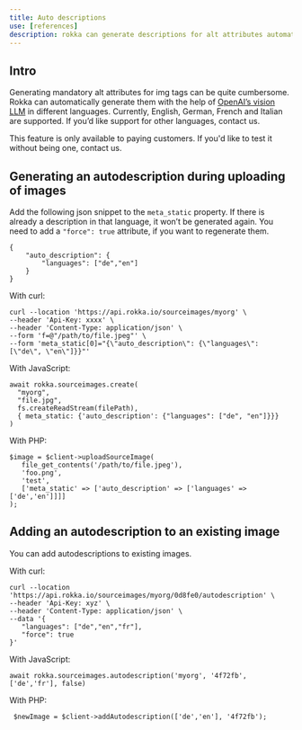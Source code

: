 ```yaml
---
title: Auto descriptions
use: [references]
description: rokka can generate descriptions for alt attributes automatically
---
```


## Intro

Generating mandatory alt attributes for img tags can be quite cumbersome. Rokka can automatically generate them with the help of [OpenAI’s vision LLM](https://platform.openai.com/docs/guides/vision) in different languages. Currently, English, German, French and Italian are supported. If you’d like support for other languages, contact us.

This feature is only available to paying customers. If you'd like to test it without being one, contact us.

## Generating an autodescription during uploading of images

Add the following json snippet to the `meta_static` property.
If there is already a description in that language, it won’t be generated again. You need to add a `"force": true` attribute, if you want to regenerate them.

```language-json
{
    "auto_description": {
        "languages": ["de","en"]
    }
}
```

With curl: 

```language-bash
curl --location 'https://api.rokka.io/sourceimages/myorg' \
--header 'Api-Key: xxxx' \
--header 'Content-Type: application/json' \
--form 'f=@"/path/to/file.jpeg"' \
--form 'meta_static[0]="{\"auto_description\": {\"languages\": [\"de\", \"en\"]}}"'
```

With JavaScript:

```language-javascript
await rokka.sourceimages.create(
  "myorg",
  "file.jpg",
  fs.createReadStream(filePath), 
  { meta_static: {'auto_description': {"languages": ["de", "en"]}}}
)
```

With PHP:

```language-php
$image = $client->uploadSourceImage(
   file_get_contents('/path/to/file.jpeg'), 
   'foo.png',
   'test', 
   ['meta_static' => ['auto_description' => ['languages' => ['de','en']]]]
);
```   

## Adding an autodescription to an existing image

You can add autodescriptions to existing images.

With curl:

```language curl
curl --location 'https://api.rokka.io/sourceimages/myorg/0d8fe0/autodescription' \
--header 'Api-Key: xyz' \
--header 'Content-Type: application/json' \
--data '{
   "languages": ["de","en","fr"],
   "force": true
}'
```

With JavaScript:

```language-javascript
await rokka.sourceimages.autodescription('myorg', '4f72fb', ['de','fr'], false)
```

With PHP:

```language-php
 $newImage = $client->addAutodescription(['de','en'], '4f72fb');
